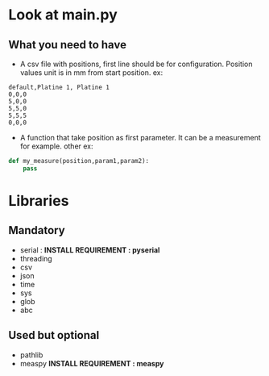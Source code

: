 # Look at main.py
## What you need to have
- A csv file with positions, first line should be for configuration. Position values unit is in mm from start position.
ex: 
```csv
default,Platine 1, Platine 1
0,0,0
5,0,0
5,5,0
5,5,5
0,0,0
```
- A function that take position as first parameter.
It can be a measurement for example.
other ex:
```python
def my_measure(position,param1,param2):
    pass
```

# Libraries
## Mandatory
- serial : **INSTALL REQUIREMENT : pyserial**
- threading
- csv
- json
- time
- sys
- glob
- abc
## Used but optional
- pathlib
- measpy **INSTALL REQUIREMENT : measpy**